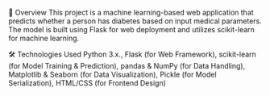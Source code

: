 📌 Overview
This project is a machine learning-based web application that predicts whether a person has diabetes based on input medical parameters. The model is built using Flask for web deployment and utilizes scikit-learn for machine learning.

🛠️ Technologies Used
Python 3.x.,
Flask (for Web Framework),
scikit-learn (for Model Training & Prediction),
pandas & NumPy (for Data Handling),
Matplotlib & Seaborn (for Data Visualization),
Pickle (for Model Serialization),
HTML/CSS (for Frontend Design)
